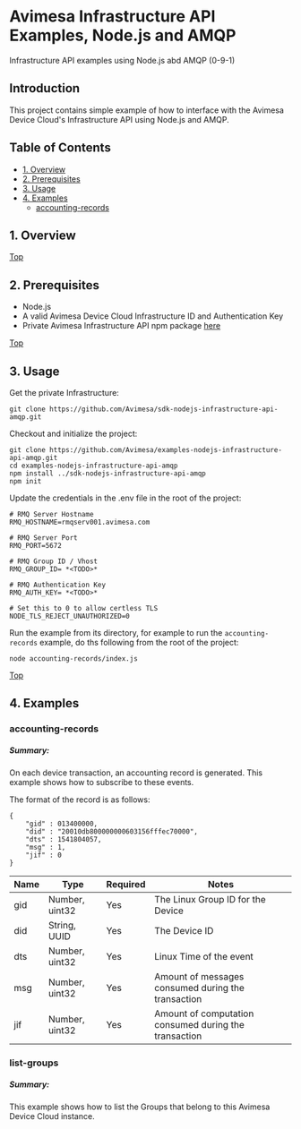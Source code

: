 # Avimesa Infrastructure API Examples, Node.js and AMQP
Infrastructure API examples using Node.js abd AMQP (0-9-1)

## Introduction

This project contains simple example of how to interface with the Avimesa Device Cloud's Infrastructure API using Node.js and AMQP.


<a id="toc"></a>
## Table of Contents
- [1. Overview](#1.-overview)
- [2. Prerequisites](#2.-prerequisites)
- [3. Usage](#3.-usage)
- [4. Examples](#4.-examples)
    - [accounting-records](#accounting-records)

<a id="1.-overview"></a>
## 1. Overview

[Top](#toc)<br>
<a id="2.-prerequisites"></a>
## 2. Prerequisites

- Node.js
- A valid Avimesa Device Cloud Infrastructure ID and Authentication Key
- Private Avimesa Infrastructure API npm package [here](#https://github.com/Avimesa/sdk-nodejs-infrastructure-api-amqp)

[Top](#toc)<br>
<a id="3.-usage"></a>
## 3. Usage


Get the private Infrastructure:

```
git clone https://github.com/Avimesa/sdk-nodejs-infrastructure-api-amqp.git
```

Checkout and initialize the project:

```
git clone https://github.com/Avimesa/examples-nodejs-infrastructure-api-amqp.git
cd examples-nodejs-infrastructure-api-amqp
npm install ../sdk-nodejs-infrastructure-api-amqp
npm init
```

Update the credentials in the .env file in the root of the project:

```
# RMQ Server Hostname
RMQ_HOSTNAME=rmqserv001.avimesa.com

# RMQ Server Port
RMQ_PORT=5672

# RMQ Group ID / Vhost
RMQ_GROUP_ID= *<TODO>*

# RMQ Authentication Key
RMQ_AUTH_KEY= *<TODO>*

# Set this to 0 to allow certless TLS
NODE_TLS_REJECT_UNAUTHORIZED=0
```

Run the example from its directory, for example to run the `accounting-records` example, do ths following from the root of the project:

```
node accounting-records/index.js
```

[Top](#toc)<br>
<a id="4.-examples"></a>
## 4. Examples


<a id="accounting-records"></a>
### accounting-records

##### Summary:

On each device transaction, an accounting record is generated.  This example shows how to subscribe to these events.

The format of the record is as follows:

```
{
    "gid" : 013400000, 
    "did" : "20010db800000000603156fffec70000",
    "dts" : 1541804057,
    "msg" : 1,
    "jif" : 0
}
```


| Name     | Type           | Required | Notes |
| ---      | ---            | --- | --- |
| gid      | Number, uint32 | Yes | The Linux Group ID for the Device |
| did      | String, UUID   | Yes | The Device ID |
| dts      | Number, uint32 | Yes | Linux Time of the event |
| msg      | Number, uint32 | Yes | Amount of messages consumed during the transaction |
| jif      | Number, uint32 | Yes | Amount of computation consumed during the transaction |


<a id="list-groups"></a>
### list-groups

##### Summary:

This example shows how to list the Groups that belong to this Avimesa Device Cloud instance.

